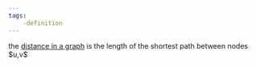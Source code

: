 ```yaml
---
tags: 
	-definition
---
```

the [distance in a graph](https://en.wikipedia.org/wiki/Distance_(graph_theory)) is the length of the shortest path between nodes $u,v$ 

